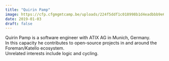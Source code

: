 ```yaml
---
title: "Quirin Pamp"
image: https://cfp.cfgmgmtcamp.be/uploads/224f5ddf1c018998b1d4eadbbb9e676bf290f2b1642c33df63.jpeg
date: 2019-01-03
draft: false
---
```


Quirin Pamp is a software engineer with ATIX AG in Munich, Germany.  
In this capacity he contributes to open-source projects in and around the Foreman/Katello ecosystem.  
Unrelated interests include logic and cycling.  

